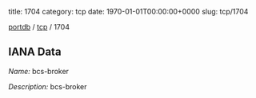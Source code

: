 title: 1704
category: tcp
date: 1970-01-01T00:00:00+0000
slug: tcp/1704

[portdb](/) / [tcp](/category/tcp.html) / 1704


## IANA Data

_Name:_ bcs-broker

_Description:_ bcs-broker

